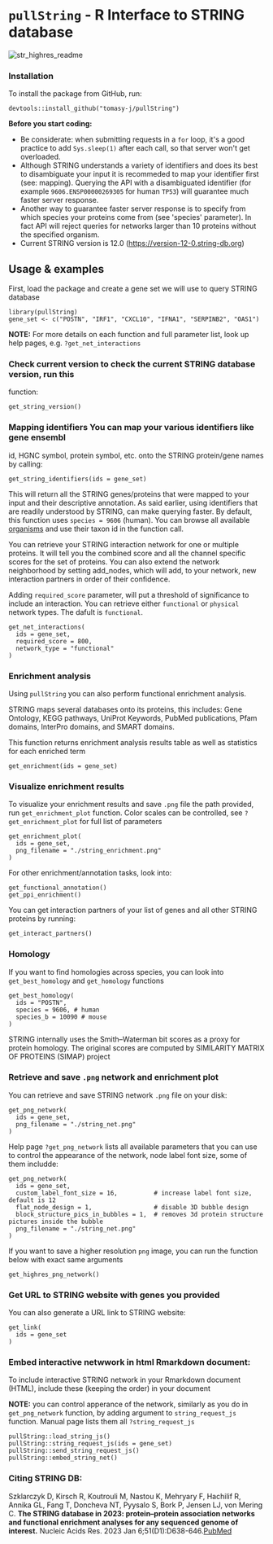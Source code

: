 # `pullString` - R Interface to STRING database 

![str_highres_readme](https://github.com/user-attachments/assets/58091749-6f3a-4831-bada-445a58b14e08)

### Installation 
To install the package from GitHub, run:

```
devtools::install_github("tomasy-j/pullString")
```

**Before you start coding:**
- Be considerate: when submitting requests in a `for` loop, it's a good practice
to add `Sys.sleep(1)` after each call, so that server won't get overloaded.
- Although STRING understands a variety of identifiers and does its best to
disambiguate your input it is recommeded to map your identifier first (see:
mapping). Querying the API with a disambiguated identifier (for example
`9606.ENSP00000269305` for human `TP53`) will guarantee much faster server
response.
- Another way to guarantee faster server response is to specify from which
species your proteins come from (see 'species' parameter). In fact API will
reject queries for networks larger than 10 proteins without the specified
organism.
- Current STRING version is 12.0 (https://version-12-0.string-db.org)

## Usage & examples 
First, load the package and create a gene set we will use to
query STRING database
```
library(pullString)
gene_set <- c("POSTN", "IRF1", "CXCL10", "IFNA1", "SERPINB2", "OAS1")
```

**NOTE:** For more details on each function and full parameter list, look up help pages,
e.g. `?get_net_interactions`

### Check current version to check the current STRING database version, run this
function:
```
get_string_version()
```

### Mapping identifiers You can map your various identifiers like gene ensembl
id, HGNC symbol, protein symbol, etc. onto the STRING protein/gene names by
calling:
```
get_string_identifiers(ids = gene_set)
```

This will return all the STRING genes/proteins that were mapped to your input
and their descriptive annotation. As said earlier, using identifiers that are
readily understood by STRING, can make querying faster.
By default, this function uses `species = 9606` (human). You can browse all
available
[organisms](https://string-db.org/cgi/input?sessionId=bGTsZdRLTigv&input_page_active_form=organisms)
and use their taxon id in the function call.

You can retrieve your STRING interaction network for one or multiple proteins.
It will tell you the combined score and all the channel specific scores for the
set of proteins. You can also extend the network neighborhood by setting
add_nodes, which will add, to your network, new interaction partners in order of
their confidence.

Adding `required_score` parameter, will put a threshold of significance to
include an interaction. You can retrieve either `functional` or `physical`
network types. The dafult is `functional`.
```
get_net_interactions(
  ids = gene_set,
  required_score = 800,
  network_type = "functional"
)
```


### Enrichment analysis
Using `pullString` you can also perform functional enrichment analysis.

STRING maps several databases onto its proteins, this includes: Gene Ontology,
KEGG pathways, UniProt Keywords, PubMed publications, Pfam domains, InterPro
domains, and SMART domains.

This function returns enrichment analysis results table as well as statistics
for each enriched term
```
get_enrichment(ids = gene_set)
```


### Visualize enrichment results
To visualize your enrichment results and save `.png` file the path provided, run
`get_enrichment_plot` function. Color scales can be controlled, see
`?get_enrichment_plot` for full list of parameters
```
get_enrichment_plot(
  ids = gene_set,
  png_filename = "./string_enrichment.png"
)
```

For other enrichment/annotation tasks, look into:
```
get_functional_annotation()
get_ppi_enrichment()

```

You can get interaction partners of your list of genes and all other STRING
proteins by running:
```
get_interact_partners()
```

### Homology
If you want to find homologies across species, you can look into
`get_best_homology` and `get_homology` functions
```
get_best_homology(
  ids = "POSTN", 
  species = 9606, # human
  species_b = 10090 # mouse
)
```

STRING internally uses the Smith–Waterman bit scores as a proxy for protein
homology. The original scores are computed by SIMILARITY MATRIX OF PROTEINS
(SIMAP) project




### Retrieve and save `.png` network and enrichment plot


You can retrieve and save STRING network `.png` file on your disk:
```
get_png_network(
  ids = gene_set,
  png_filename = "./string_net.png"
)
```

Help page `?get_png_network` lists all available parameters that you can use to control the
appearance of the network, node label font size, some of them includde:
```
get_png_network(
  ids = gene_set,
  custom_label_font_size = 16,          # increase label font size, default is 12
  flat_node_design = 1,                 # disable 3D bubble design
  block_structure_pics_in_bubbles = 1,  # removes 3d protein structure pictures inside the bubble
  png_filename = "./string_net.png"
)
```


If you want to save a higher resolution `png` image, you can run the function
below with exact same arguments
```
get_highres_png_network()
```

### Get URL to STRING website with genes you provided

You can also generate a URL link to STRING website:
```
get_link(
  ids = gene_set
)
```



### Embed interactive netwwork in html Rmarkdown document:
To include interactive STRING network in your Rmarkdown document (HTML),
include these (keeping the order) in your document

**NOTE:** you can control apperance of the network, similarly as you do in 
`get_png_network` function, by adding argument to `string_request_js` function. Manual page lists them all `?string_request_js`

```
pullString::load_string_js()
pullString::string_request_js(ids = gene_set)
pullString::send_string_request_js()
pullString::embed_string_net()
```


### Citing STRING DB:
Szklarczyk D, Kirsch R, Koutrouli M, Nastou K, Mehryary F, Hachilif R, Annika
GL, Fang T, Doncheva NT, Pyysalo S, Bork P, Jensen LJ, von Mering C.
**The STRING database in 2023: protein–protein association networks and functional enrichment analyses for any sequenced genome of interest.**
Nucleic Acids Res. 2023 Jan
6;51(D1):D638-646.[PubMed](https://pubmed.ncbi.nlm.nih.gov/36370105/)
